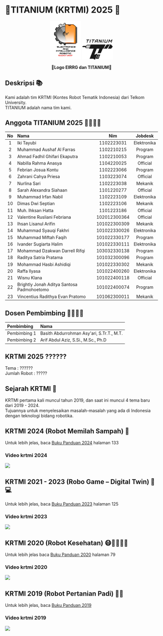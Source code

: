 # 🤖TITANIUM (KRTMI) 2025 🤖
<p align="center"> 
  <img src="https://github.com/alfa934/about-krtmi-titanium/blob/main/src/LOGO%20EIRRG_white.png" width="20%">
  <img src="https://github.com/alfa934/about-krtmi-titanium/blob/main/src/logo%20titanium_white.png" width="20%">
</p>

<p align="center"><b>📌Logo EIRRG dan TITANIUM📌</b></p>

## Deskripsi 📚
Kami adalah tim KRTMI (Kontes Robot Tematik Indonesia) dari Telkom University.  <br>
TITANIUM adalah nama tim kami.


## Anggota TITANIUM 2025 🏃‍♂️🏃‍♀️
| No | Nama | Nim | Jobdesk |
| :---: | :--- | :---: | :---: |
| 1 | Iki Tayubi | 1102223031 | Elektronika |
| 2 | Muhammad Aushaf Al Farras | 1102210215 | Program |
| 3 | Ahmad Fadhil Ghifari Ekaputra | 1102210053 | Program |
| 4 | Nabilla Rahma Anasya | 1104220025 | Official |
| 5 | Febrian Josua Kontu | 1102223066 | Program |
| 6 | Zahrani Cahya Priesa | 1103223074 | Official |
| 7 | Nurlina Sari | 1102223038 | Mekanik |
| 8 | Sarah Alexandra Siahaan | 1101220277 | Official |
| 9 | Muhammad Irfan Nabil | 1102223109 | Elektronika |
| 10 | Dimas Dwi Septian | 1102223106 | Mekanik |
| 11 | Muh. Ihksan Hatta | 1101223186 | Official |
| 12 | Valentine Rusliani Febriana | 102012300364 | Official |
| 13 | Ihsan Lisanul Arifin | 101022300309 | Mekanik |
| 14 | Muhammad Syauqi Fakhri | 101022330026 | Elektronika |
| 15 | Muhammad Miftah Faqih | 101022330177 | Program |
| 16 | Ivander Sugiarta Halim | 101022330111 | Elektronika |
| 17 | Mohammad Dzakwan Darrell Rifqi | 103032330138 | Program |
| 18 | Raditya Satria Pratama | 101032300096 | Program |
| 19 | Mohammad Hasbi Ashidiqi | 101022330302 | Mekanik |
| 20 | Raffa Ilyasa | 101022400260 | Elektronika |
| 21 | Wisnu Klana | 101022400118 | Official | 
| 22 | Brightly Jonah Aditya Santosa Padmohoetomo | 101022400074 | Program |
| 23 | Vincentius Radithya Evan Pratomo | 101062300011 | Mekanik | 

## Dosen Pembimbing 👨‍🏫👩‍🏫
| Pembimbing | Nama |
| :--- | :--- |
| Pembimbing 1 | Basith Abdurrohman Asy'ari, S.Tr.T., M.T. |
| Pembimbing 2 | Arif Abdul Aziz, S.Si., M.Sc., Ph.D |

## KRTMI 2025 ??????
Tema : ?????? <br>
Jumlah Robot : ?????


## Sejarah KRTMI 📜
KRTMI pertama kali muncul tahun 2019, dan saat ini muncul 4 tema baru dari 2019 - 2024. <br>
Tujuannya untuk menyelesaikan masalah-masalah yang ada di Indonesia dengan teknologi bidang robotika.


## KRTMI 2024 (Robot Memilah Sampah) 🚮

Untuk lebih jelas, baca [Buku Panduan 2024](https://dit-mawa.upi.edu/wp-content/uploads/2024/01/Buku-Pedoman-KRI-2024-fix.pdf) halaman 133
### Video krtmi 2024
[![](https://img.youtube.com/vi/sgildcMq_DM/0.jpg)](https://www.youtube.com/watch?v=sgildcMq_DM) <br>


## KRTMI 2021 - 2023 (Robo Game – Digital Twin) 🤖💻

Untuk lebih jelas, baca [Buku Panduan 2023](https://kontesrobotindonesia.id/data/2023/BukuPedomanKRI2023.pdf) halaman 125
### Video krtmi 2023
[![](https://img.youtube.com/vi/y6UBAx4XsuY/0.jpg)](https://www.youtube.com/watch?v=y6UBAx4XsuY) <br>


## KRTMI 2020 (Robot Kesehatan) 😷👨‍⚕️👩‍⚕️

Untuk lebih jelas baca [Buku Panduan 2020](https://kontesrobotindonesia.id/data/2020/PetunjukPelaksanaanKRIDaring2020.pdf) halaman 79
### Video krtmi 2020
[![](https://img.youtube.com/vi/UGOeJeeyWH8/0.jpg)](https://www.youtube.com/watch?v=UGOeJeeyWH8) <br>


## KRTMI 2019 (Robot Pertanian Padi) 🍚🌾

Untuk lebih jelas, baca [Buku Panduan 2019](https://kontesrobotindonesia.id/data/2019/Panduan_KRTMI2019.pdf) 
### Video krtmi 2019
[![](https://img.youtube.com/vi/F8-s5F6HJD4/0.jpg)](https://www.youtube.com/watch?v=F8-s5F6HJD4) <br>

